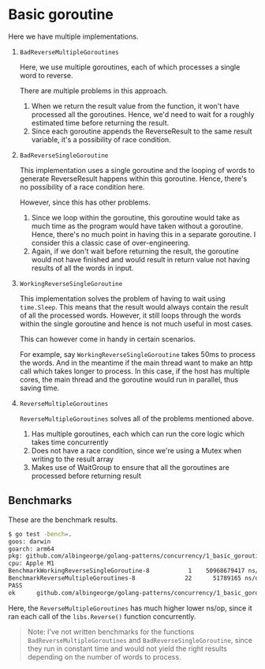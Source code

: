 # Basic goroutine

Here we have multiple implementations.

1. `BadReverseMultipleGoroutines`

    Here, we use multiple goroutines, each of which processes a single word to reverse.

    There are multiple problems in this approach.

    1. When we return the result value from the function, it won't have processed all the goroutines. Hence, we'd need to wait for a roughly estimated time before returning the result.
    2. Since each goroutine appends the ReverseResult to the same result variable, it's a possibility of race condition.

2. `BadReverseSingleGoroutine`

    This implementation uses a single goroutine and the looping of words to generate ReverseResult happens within this goroutine. Hence, there's no possibility of a race condition here.

    However, since this has other problems.

    1. Since we loop within the goroutine, this goroutine would take as much time as the program would have taken without a goroutine. Hence, there's no much point in having this in a separate goroutine. I consider this a classic case of over-engineering.
    2. Again, if we don't wait before returning the result, the goroutine would not have finished and would result in return value not having results of all the words in input.

3. `WorkingReverseSingleGoroutine`

    This implementation solves the problem of having to wait using `time.Sleep`. This means that the result would always contain the result of all the processed words. However, it still loops through the words within the single goroutine and hence is not much useful in most cases.

    This can however come in handy in certain scenarios.

    For example, say `WorkingReverseSingleGoroutine` takes 50ms to process the words. And in the meantime if the main thread want to make an http call which takes longer to process. In this case, if the host has multiple cores, the main thread and the goroutine would run in parallel, thus saving time.

4. `ReverseMultipleGoroutines`

    `ReverseMultipleGoroutines` solves all of the problems mentioned above.

    1. Has multiple goroutines, each which can run the core logic which takes time concurrently
    2. Does not have a race condition, since we're using a Mutex when writing to the result array
    3. Makes use of WaitGroup to ensure that all the goroutines are processed before returning result

## Benchmarks

These are the benchmark results.

```sh
$ go test -bench=.
goos: darwin
goarch: arm64
pkg: github.com/albingeorge/golang-patterns/concurrency/1_basic_goroutine
cpu: Apple M1
BenchmarkWorkingReverseSingleGoroutine-8   	       1	50968679417 ns/op
BenchmarkReverseMultipleGoroutines-8       	      22	  51789165 ns/op
PASS
ok  	github.com/albingeorge/golang-patterns/concurrency/1_basic_goroutine	53.178s
```

Here, the `ReverseMultipleGoroutines` has much higher lower ns/op, since it ran each call of the `libs.Reverse()` function concurrently.

> Note: I've not written benchmarks for the functions `BadReverseMultipleGoroutines` and `BadReverseSingleGoroutine`, since they run in constant time and would not yield the right results depending on the number of words to process.

